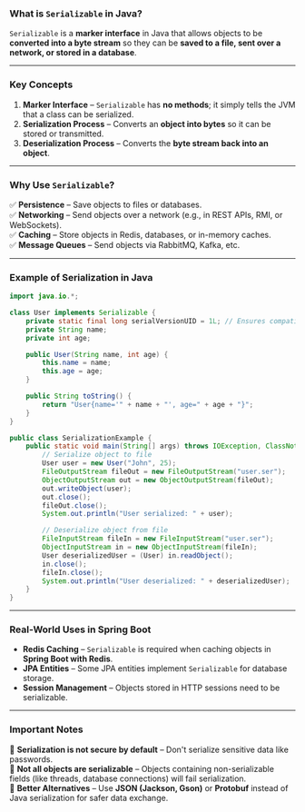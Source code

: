 ### **What is `Serializable` in Java?**  

`Serializable` is a **marker interface** in Java that allows objects to be **converted into a byte stream** so they can be **saved to a file, sent over a network, or stored in a database**.  

---

### **Key Concepts**
1. **Marker Interface** – `Serializable` has **no methods**; it simply tells the JVM that a class can be serialized.
2. **Serialization Process** – Converts an **object into bytes** so it can be stored or transmitted.
3. **Deserialization Process** – Converts the **byte stream back into an object**.

---

### **Why Use `Serializable`?**
✅ **Persistence** – Save objects to files or databases.  
✅ **Networking** – Send objects over a network (e.g., in REST APIs, RMI, or WebSockets).  
✅ **Caching** – Store objects in Redis, databases, or in-memory caches.  
✅ **Message Queues** – Send objects via RabbitMQ, Kafka, etc.  

---

### **Example of Serialization in Java**
```java
import java.io.*;

class User implements Serializable {
    private static final long serialVersionUID = 1L; // Ensures compatibility
    private String name;
    private int age;

    public User(String name, int age) {
        this.name = name;
        this.age = age;
    }

    public String toString() {
        return "User{name='" + name + "', age=" + age + "}";
    }
}

public class SerializationExample {
    public static void main(String[] args) throws IOException, ClassNotFoundException {
        // Serialize object to file
        User user = new User("John", 25);
        FileOutputStream fileOut = new FileOutputStream("user.ser");
        ObjectOutputStream out = new ObjectOutputStream(fileOut);
        out.writeObject(user);
        out.close();
        fileOut.close();
        System.out.println("User serialized: " + user);

        // Deserialize object from file
        FileInputStream fileIn = new FileInputStream("user.ser");
        ObjectInputStream in = new ObjectInputStream(fileIn);
        User deserializedUser = (User) in.readObject();
        in.close();
        fileIn.close();
        System.out.println("User deserialized: " + deserializedUser);
    }
}
```

---

### **Real-World Uses in Spring Boot**
- **Redis Caching** – `Serializable` is required when caching objects in **Spring Boot with Redis**.
- **JPA Entities** – Some JPA entities implement `Serializable` for database storage.
- **Session Management** – Objects stored in HTTP sessions need to be serializable.

---

### **Important Notes**
🚨 **Serialization is not secure by default** – Don't serialize sensitive data like passwords.  
🚨 **Not all objects are serializable** – Objects containing non-serializable fields (like threads, database connections) will fail serialization.  
🚨 **Better Alternatives** – Use **JSON (Jackson, Gson)** or **Protobuf** instead of Java serialization for safer data exchange.  
